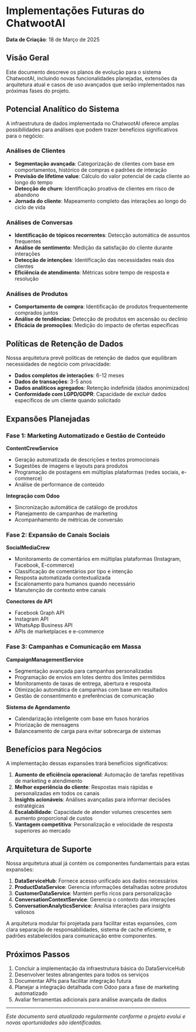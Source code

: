 # Implementações Futuras do ChatwootAI

**Data de Criação**: 18 de Março de 2025

## Visão Geral

Este documento descreve os planos de evolução para o sistema ChatwootAI, incluindo novas funcionalidades planejadas, extensões da arquitetura atual e casos de uso avançados que serão implementados nas próximas fases do projeto.

## Potencial Analítico do Sistema

A infraestrutura de dados implementada no ChatwootAI oferece amplas possibilidades para análises que podem trazer benefícios significativos para o negócio:

### Análises de Clientes
- **Segmentação avançada**: Categorização de clientes com base em comportamentos, histórico de compras e padrões de interação
- **Previsão de lifetime value**: Cálculo do valor potencial de cada cliente ao longo do tempo
- **Detecção de churn**: Identificação proativa de clientes em risco de abandono
- **Jornada do cliente**: Mapeamento completo das interações ao longo do ciclo de vida

### Análises de Conversas
- **Identificação de tópicos recorrentes**: Detecção automática de assuntos frequentes
- **Análise de sentimento**: Medição da satisfação do cliente durante interações
- **Detecção de intenções**: Identificação das necessidades reais dos clientes
- **Eficiência de atendimento**: Métricas sobre tempo de resposta e resolução

### Análises de Produtos
- **Comportamento de compra**: Identificação de produtos frequentemente comprados juntos
- **Análise de tendências**: Detecção de produtos em ascensão ou declínio
- **Eficácia de promoções**: Medição do impacto de ofertas específicas

## Políticas de Retenção de Dados

Nossa arquitetura prevê políticas de retenção de dados que equilibram necessidades de negócio com privacidade:

- **Dados completos de interações**: 6-12 meses
- **Dados de transações**: 3-5 anos
- **Dados analíticos agregados**: Retenção indefinida (dados anonimizados)
- **Conformidade com LGPD/GDPR**: Capacidade de excluir dados específicos de um cliente quando solicitado

## Expansões Planejadas

### Fase 1: Marketing Automatizado e Gestão de Conteúdo

**ContentCrewService**
- Geração automatizada de descrições e textos promocionais
- Sugestões de imagens e layouts para produtos
- Programação de postagens em múltiplas plataformas (redes sociais, e-commerce)
- Análise de performance de conteúdo

**Integração com Odoo**
- Sincronização automática de catálogo de produtos
- Planejamento de campanhas de marketing
- Acompanhamento de métricas de conversão

### Fase 2: Expansão de Canais Sociais

**SocialMediaCrew**
- Monitoramento de comentários em múltiplas plataformas (Instagram, Facebook, E-commerce)
- Classificação de comentários por tipo e intenção
- Resposta automatizada contextualizada
- Escalonamento para humanos quando necessário
- Manutenção de contexto entre canais

**Conectores de API**
- Facebook Graph API
- Instagram API
- WhatsApp Business API
- APIs de marketplaces e e-commerce

### Fase 3: Campanhas e Comunicação em Massa

**CampaignManagementService**
- Segmentação avançada para campanhas personalizadas
- Programação de envios em lotes dentro dos limites permitidos
- Monitoramento de taxas de entrega, abertura e resposta
- Otimização automática de campanhas com base em resultados
- Gestão de consentimento e preferências de comunicação

**Sistema de Agendamento**
- Calendarização inteligente com base em fusos horários
- Priorização de mensagens
- Balanceamento de carga para evitar sobrecarga de sistemas

## Benefícios para Negócios

A implementação dessas expansões trará benefícios significativos:

1. **Aumento de eficiência operacional**: Automação de tarefas repetitivas de marketing e atendimento
2. **Melhor experiência do cliente**: Respostas mais rápidas e personalizadas em todos os canais
3. **Insights acionáveis**: Análises avançadas para informar decisões estratégicas
4. **Escalabilidade**: Capacidade de atender volumes crescentes sem aumento proporcional de custos
5. **Vantagem competitiva**: Personalização e velocidade de resposta superiores ao mercado

## Arquitetura de Suporte

Nossa arquitetura atual já contém os componentes fundamentais para estas expansões:

1. **DataServiceHub**: Fornece acesso unificado aos dados necessários
2. **ProductDataService**: Gerencia informações detalhadas sobre produtos
3. **CustomerDataService**: Mantém perfis ricos para personalização
4. **ConversationContextService**: Gerencia o contexto das interações
5. **ConversationAnalyticsService**: Analisa interações para insights valiosos

A arquitetura modular foi projetada para facilitar estas expansões, com clara separação de responsabilidades, sistema de cache eficiente, e padrões estabelecidos para comunicação entre componentes.

## Próximos Passos

1. Concluir a implementação da infraestrutura básica do DataServiceHub
2. Desenvolver testes abrangentes para todos os serviços
3. Documentar APIs para facilitar integração futura
4. Planejar a integração detalhada com Odoo para a fase de marketing automatizado
5. Avaliar ferramentas adicionais para análise avançada de dados

---

*Este documento será atualizado regularmente conforme o projeto evolui e novas oportunidades são identificadas.*
